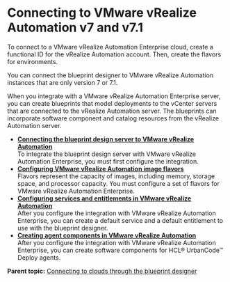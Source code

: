 # Connecting to VMware vRealize Automation v7 and v7.1

To connect to a VMware vRealize Automation Enterprise cloud, create a functional ID for the vRealize Automation account. Then, create the flavors for environments.

You can connect the blueprint designer to VMware vRealize Automation instances that are only version 7 or 7.1.

When you integrate with a VMware vRealize Automation Enterprise server, you can create blueprints that model deployments to the vCenter servers that are connected to the vRealize Automation server. The blueprints can incorporate software component and catalog resources from the vRealize Automation server.

-   **[Connecting the blueprint design server to VMware vRealize Automation](../../com.ibm.edt.doc/topics/cloud_connect_vra_server.md)**  
To integrate the blueprint design server with VMware vRealize Automation Enterprise, you must first configure the integration.
-   **[Configuring VMware vRealize Automation image flavors](../../com.ibm.edt.doc/topics/cloud_connect_vra_flavors.md)**  
Flavors represent the capacity of images, including memory, storage space, and processor capacity. You must configure a set of flavors for VMware vRealize Automation Enterprise.
-   **[Configuring services and entitlements in VMware vRealize Automation](../../com.ibm.edt.doc/topics/VRA_service_entitle.md)**  
After you configure the integration with VMware vRealize Automation Enterprise, you can create a default service and a default entitlement to use with the blueprint designer.
-   **[Creating agent components in VMware vRealize Automation](../../com.ibm.edt.doc/topics/VRA_agent_component.md)**  
After you configure the integration with VMware vRealize Automation Enterprise, you can create software components for HCL® UrbanCode™ Deploy agents.

**Parent topic:** [Connecting to clouds through the blueprint designer](../../com.ibm.edt.doc/topics/security_cloud_connection.md)

